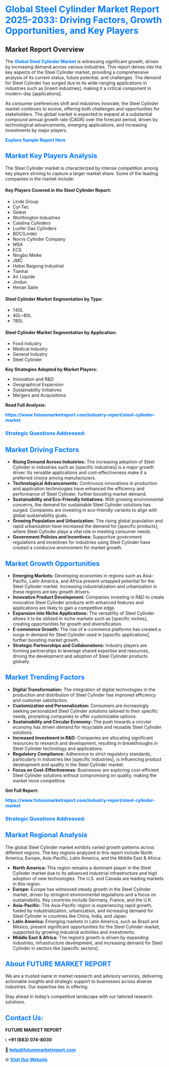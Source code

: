<h1 style="color: #007BFF;">Global Steel Cylinder Market Report 2025-2033: Driving Factors, Growth Opportunities, and Key Players</h1>

<section id="overview">
<h2>Market Report Overview</h2>
<p>The <a href="https://www.futuremarketreport.com/industry-report/steel-cylinder-market" style="color: #007BFF; text-decoration: none;"><strong>Global Steel Cylinder Market</strong></a> is witnessing significant growth, driven by increasing demand across various industries. This report delves into the key aspects of the Steel Cylinder market, providing a comprehensive analysis of its current status, future potential, and challenges. The demand for Steel Cylinder has surged due to its wide-ranging applications in industries such as [insert industries], making it a critical component in modern-day [applications].</p>
<p>As consumer preferences shift and industries innovate, the Steel Cylinder market continues to evolve, offering both challenges and opportunities for stakeholders. The global market is expected to expand at a substantial compound annual growth rate (CAGR) over the forecast period, driven by technological advancements, emerging applications, and increasing investments by major players.</p>
</section>

<section id="overview">
<p><a href="https://www.futuremarketreport.com/request-sample/reportId=127704" style="color: #007BFF; text-decoration: none;"><strong>Explore Sample Report Here</strong></a></p>
</section>

<section id="key-players">
<h2 style="color: #007BFF;">Market Key Players Analysis</h2>
<p>The Steel Cylinder market is characterized by intense competition among key players striving to capture a larger market share. Some of the leading companies in the market include:</p>
<h4>Key Players Covered in the Steel Cylinder Report:</h4>
<ul><li>Linde Group</li><li>Cyl-Tec</li><li>Gelest</li><li>Worthington Industries</li><li>Catalina Cylinders</li><li>Luxfer Gas Cylinders</li><li>BOC(Linde)</li><li>Norris Cylinder Company</li><li>MSA</li><li>ECS</li><li>Ningbo Meike</li><li>JMC</li><li>Hebei Baigong Industrial</li><li>Tianhai</li><li>Air Liquide</li><li>Jindun</li><li>Henan Saite</li></ul>
<h4>Steel Cylinder Market Segmentation by Type:</h4>
<ul><li>?40L</li><li>40L~80L</li><li>?80L</li></ul>

<h4>Steel Cylinder Market Segmentation by Application:</h4>
<ul><li>Food Industry</li><li>Medical Industry</li><li>General Industry</li><li>Steel Cylinder</li></ul>
<p><strong>Key Strategies Adopted by Market Players:</strong></p>
<ul>
<li>Innovation and R&D</li>
<li>Geographical Expansion</li>
<li>Sustainability Initiatives</li>
<li>Mergers and Acquisitions</li>
</ul>
</section>

<section>
<p><strong>Read Full Analysis: </strong></p><a href="https://www.futuremarketreport.com/industry-report/steel-cylinder-market" style="color: #007BFF; text-decoration: none;"><strong>https://www.futuremarketreport.com/industry-report/steel-cylinder-market</strong></a>
<h3 style="color: #007BFF;">Strategic Questions Addressed:</h3>
</section>

<section id="driving-factors">
<h2 style="color: #007BFF;">Market Driving Factors</h2>
<ul>
<li><strong>Rising Demand Across Industries:</strong> The increasing adoption of Steel Cylinder in industries such as [specific industries] is a major growth driver. Its versatile applications and cost-effectiveness make it a preferred choice among manufacturers.</li>
<li><strong>Technological Advancements:</strong> Continuous innovations in production and application technologies have enhanced the efficiency and performance of Steel Cylinder, further boosting market demand.</li>
<li><strong>Sustainability and Eco-Friendly Initiatives:</strong> With growing environmental concerns, the demand for sustainable Steel Cylinder solutions has surged. Companies are investing in eco-friendly variants to align with global sustainability goals.</li>
<li><strong>Growing Population and Urbanization:</strong> The rising global population and rapid urbanization have increased the demand for [specific products], where Steel Cylinder plays a vital role in meeting consumer needs.</li>
<li><strong>Government Policies and Incentives:</strong> Supportive government regulations and incentives for industries using Steel Cylinder have created a conducive environment for market growth.</li>
</ul>
</section>

<section id="growth-opportunities">
<h2 style="color: #007BFF;">Market Growth Opportunities</h2>
<ul>
<li><strong>Emerging Markets:</strong> Developing economies in regions such as Asia-Pacific, Latin America, and Africa present untapped potential for the Steel Cylinder market. Increasing industrialization and urbanization in these regions are key growth drivers.</li>
<li><strong>Innovative Product Development:</strong> Companies investing in R&D to create innovative Steel Cylinder products with enhanced features and applications are likely to gain a competitive edge.</li>
<li><strong>Expansion into Niche Applications:</strong> The versatility of Steel Cylinder allows it to be utilized in niche markets such as [specific niches], creating opportunities for growth and diversification.</li>
<li><strong>E-commerce Growth:</strong> The rise of e-commerce platforms has created a surge in demand for Steel Cylinder used in [specific applications], further boosting market growth.</li>
<li><strong>Strategic Partnerships and Collaborations:</strong> Industry players are forming partnerships to leverage shared expertise and resources, driving the development and adoption of Steel Cylinder products globally.</li>
</ul>
</section>

<section id="trending-factors">
<h2 style="color: #007BFF;">Market Trending Factors</h2>
<ul>
<li><strong>Digital Transformation:</strong> The integration of digital technologies in the production and distribution of Steel Cylinder has improved efficiency and customer satisfaction.</li>
<li><strong>Customization and Personalization:</strong> Consumers are increasingly seeking personalized Steel Cylinder solutions tailored to their specific needs, prompting companies to offer customizable options.</li>
<li><strong>Sustainability and Circular Economy:</strong> The push towards a circular economy has driven demand for recyclable and reusable Steel Cylinder solutions.</li>
<li><strong>Increased Investment in R&D:</strong> Companies are allocating significant resources to research and development, resulting in breakthroughs in Steel Cylinder technology and applications.</li>
<li><strong>Regulatory Compliance:</strong> Adherence to strict regulatory standards, particularly in industries like [specific industries], is influencing product development and quality in the Steel Cylinder market.</li>
<li><strong>Focus on Cost-Effectiveness:</strong> Businesses are exploring cost-efficient Steel Cylinder solutions without compromising on quality, making the market more competitive.</li>
</ul>
</section>

<section>
<p><strong>Get Full Report: </strong></p><a href="https://www.futuremarketreport.com/industry-report/steel-cylinder-market" style="color: #007BFF; text-decoration: none;"><strong>https://www.futuremarketreport.com/industry-report/steel-cylinder-market</strong></a>
<h3 style="color: #007BFF;">Strategic Questions Addressed:</h3>
</section>


<section id="regional-analysis">
<h2 style="color: #007BFF;">Market Regional Analysis</h2>
<p>The global Steel Cylinder market exhibits varied growth patterns across different regions. The key regions analyzed in this report include North America, Europe, Asia-Pacific, Latin America, and the Middle East & Africa:</p>
<ul>
<li><strong>North America:</strong> This region remains a dominant player in the Steel Cylinder market due to its advanced industrial infrastructure and high adoption of new technologies. The U.S. and Canada are leading markets in this region.</li>
<li><strong>Europe:</strong> Europe has witnessed steady growth in the Steel Cylinder market, driven by stringent environmental regulations and a focus on sustainability. Key countries include Germany, France, and the U.K.</li>
<li><strong>Asia-Pacific:</strong> The Asia-Pacific region is experiencing rapid growth, fueled by industrialization, urbanization, and increasing demand for Steel Cylinder in countries like China, India, and Japan.</li>
<li><strong>Latin America:</strong> Emerging markets in Latin America, such as Brazil and Mexico, present significant opportunities for the Steel Cylinder market, supported by growing industrial activities and investments.</li>
<li><strong>Middle East & Africa:</strong> The region’s growth is driven by expanding industries, infrastructure development, and increasing demand for Steel Cylinder in sectors like [specific sectors].</li>
</ul>
</section>

<footer>
<h2 style="color: #007BFF;">About FUTURE MARKET REPORT</h2>
<p>We are a trusted name in market research and advisory services, delivering actionable insights and strategic support to businesses across diverse industries. Our expertise lies in offering:</p>

<p>Stay ahead in today’s competitive landscape with our tailored research solutions.</p>

<h2 style="color: #007BFF;">Contact Us:</h2>
<p><strong>FUTURE MARKET REPORT</strong></p>
<p>📞 <strong>+91 (883) 074-8030</strong></p>
<p>📧 <strong><a href="mailto:help@futuremarketreport.com" style="color: #007BFF;">help@futuremarketreport.com</a></strong></p>
<p>🌐 <strong><a href="https://www.futuremarketreport.com/" style="color: #007BFF;">Visit Our Website</a></strong></p>
</footer>